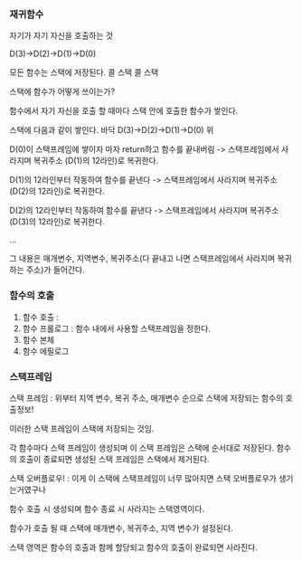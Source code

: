 ### 재귀함수

자기가 자기 자신을 호출하는 것

D(3)->D(2)->D(1)->D(0)

모든 함수는 스택에 저장된다. 콜 스택 콜 스택

스택에 함수가 어떻게 쓰이는가?

함수에서 자기 자신을 호출 할 때마다 스택 안에 호출한 함수가 쌓인다.

스택에 다음과 같이 쌓인다.
바닥 D(3)->D(2)->D(1)->D(0) 위

D(0)이 스택프레임에 쌓이자 마자 return하고 함수를 끝내버림 -> 스택프레임에서 사라지며 복귀주소 (D(1)의 12라인)로 복귀한다.

D(1)의 12라인부터 작동하여 함수를 끝낸다 -> 스택프레임에서 사라지며 복귀주소 (D(2)의 12라인)로 복귀한다.

D(2)의 12라인부터 작동하여 함수를 끝낸다 -> 스택프레임에서 사라지며 복귀주소 (D(3)의 12라인)로 복귀한다.

...


그 내용은 매개변수, 지역변수, 복귀주소(다 끝내고 나면 스택프레임에서 사라지며 복귀하는 주소)가 들어간다.


### 함수의 호출
1. 함수 호출 : 
2. 함수 프롤로그 : 함수 내에서 사용할 스택프레임을 정한다.
3. 함수 본체
4. 함수 에필로그 


### 스택프레임

스택 프레임 : 위부터 지역 변수, 복귀 주소, 매개변수 순으로 스택에 저장되는 함수의 호출정보!

이러한 스택 프레임이 스택에 저장되는 것임.

각 함수마다 스택 프레임이 생성되며 이 스택 프레임은 스택에 순서대로 저장된다.
함수의 호출이 종료되면 생성된 스택 프레임은 스택에서 제거된다.

스택 오버플로우! : 이게 이 스택에 스택프레임이 너무 많아지면 스택 오버플로우가 생기는거였구나

함수 호출 시 생성되며 함수 종료 시 사라지는 스택영역이다.

함수가 호출 될 때 스택에 매개변수, 복귀주소, 지역 변수가 설정된다.

스택 영역은 함수의 호출과 함께 할당되고 함수의 호출이 완료되면 사라진다.